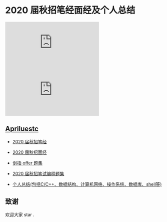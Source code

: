 # 2020 届秋招笔经面经及个人总结

![[](https://img.shields.io/badge/notes-protect-blue)](https://github.com/Apriluestc/2020/blob/master/doc/README.md)
![[](https://img.shields.io/badge/build-passing-brightgreen)](https://github.com/Apriluestc/2020/blob/master/README.md)

## [Apriluestc](http://39.107.70.253:20000/)

- [2020 届秋招笔经](https://github.com/Apriluestc/2020/blob/master/2020%E7%A7%8B%E6%8B%9B%E7%AC%94%E7%BB%8F/README.md)

- [2020 届秋招面经](https://github.com/Apriluestc/2020/blob/master/2020%E7%A7%8B%E6%8B%9B%E9%9D%A2%E7%BB%8F/README.md)

- [剑指 offer 题集](https://github.com/Apriluestc/2020/tree/master/%E5%89%91%E6%8C%87offer)

- [2020 届秋招笔试编程题集](https://github.com/Apriluestc/2020/blob/master/2020%E5%B1%8A%E7%A7%8B%E6%8B%9B%E7%AC%94%E8%AF%95%E7%BC%96%E7%A8%8B%E9%A2%98%E9%9B%86/README.md)

- [个人总结(包括C/C++、数据结构、计算机网络、操作系统、数据库、shell等)](https://github.com/Apriluestc/2020/blob/master/doc/README.md)

## 致谢

欢迎大家 star .
